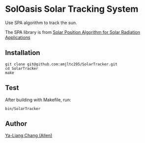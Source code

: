 # SolOasis Solar Tracking System

Use SPA algorithm to track the sun.

The SPA library is from [Solar Position Algorithm for
Solar Radiation Applications](https://www.nrel.gov/docs/fy08osti/34302.pdf)

## Installation
```
git clone git@github.com:amjltc295/SolarTracker.git
cd SolarTracker
make
```

## Test
After building with Makefile, run:
```
bin/SolarTracker
```

## Author
[Ya-Liang Chang (Allen)](https://github.com/amjltc295/)

